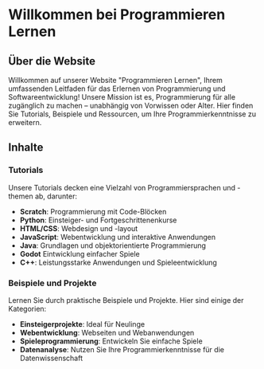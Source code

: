 # Willkommen bei Programmieren Lernen 

## Über die Website

Willkommen auf unserer Website "Programmieren Lernen", Ihrem umfassenden Leitfaden für das Erlernen von Programmierung und Softwareentwicklung! Unsere Mission ist es, Programmierung für alle zugänglich zu machen – unabhängig von Vorwissen oder Alter. Hier finden Sie Tutorials, Beispiele und Ressourcen, um Ihre Programmierkenntnisse zu erweitern.

## Inhalte

### Tutorials

Unsere Tutorials decken eine Vielzahl von Programmiersprachen und -themen ab, darunter:
- **Scratch**: Programmierung mit Code-Blöcken
- **Python**: Einsteiger- und Fortgeschrittenenkurse
- **HTML/CSS**: Webdesign und -layout
- **JavaScript**: Webentwicklung und interaktive Anwendungen
- **Java**: Grundlagen und objektorientierte Programmierung
- **Godot** Eintwicklung einfacher Spiele
- **C++**: Leistungsstarke Anwendungen und Spieleentwicklung

### Beispiele und Projekte

Lernen Sie durch praktische Beispiele und Projekte. Hier sind einige der Kategorien:
- **Einsteigerprojekte**: Ideal für Neulinge
- **Webentwicklung**: Webseiten und Webanwendungen
- **Spieleprogrammierung**: Entwickeln Sie einfache Spiele
- **Datenanalyse**: Nutzen Sie Ihre Programmierkenntnisse für die Datenwissenschaft
